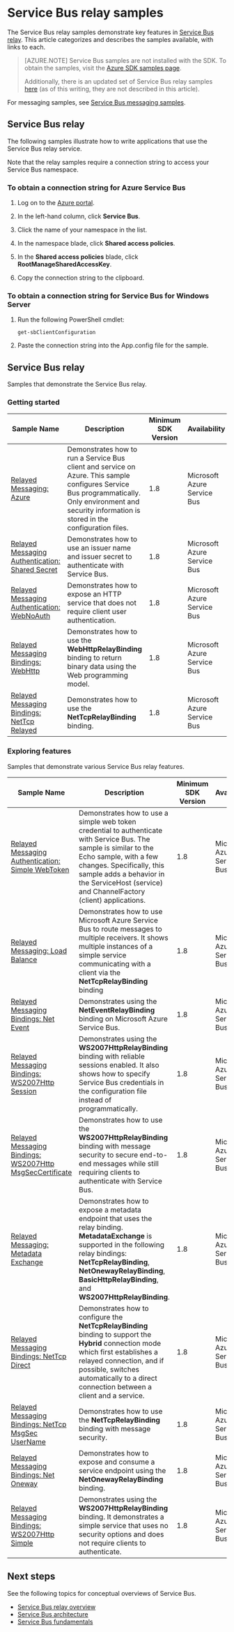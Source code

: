 <properties 
    pageTitle="Service Bus relay samples overview | Microsoft Azure"
    description="Categorizes and describes Service Bus relay samples with links to each."
    services="service-bus-relay"
    documentationCenter="na"
    authors="sethmanheim"
    manager="timlt"
    editor="" />
<tags 
    ms.service="service-bus-relay"
    ms.devlang="na"
    ms.topic="article"
    ms.tgt_pltfrm="na"
    ms.workload="na"
    ms.date="10/07/2016"
    ms.author="sethm" />

# Service Bus relay samples

The Service Bus relay samples demonstrate key features in [Service Bus relay](https://azure.microsoft.com/services/service-bus/). This article categorizes and describes the samples available, with links to each.

>[AZURE.NOTE] Service Bus samples are not installed with the SDK. To obtain the samples, visit the [Azure SDK samples page](https://code.msdn.microsoft.com/site/search?query=service%20bus&f%5B0%5D.Value=service%20bus&f%5B0%5D.Type=SearchText&ac=5).
>
>Additionally, there is an updated set of Service Bus relay samples [here](https://github.com/Azure-Samples/azure-servicebus-relay-samples) (as of this writing, they are not described in this article).  

For messaging samples, see [Service Bus messaging samples](../service-bus-messaging/service-bus-samples.md).

## Service Bus relay

The following samples illustrate how to write applications that use the Service Bus relay service.

Note that the relay samples require a connection string to access your Service Bus namespace.

### To obtain a connection string for Azure Service Bus

1. Log on to the [Azure portal](http://portal.azure.com).

1. In the left-hand column, click **Service Bus**.

1. Click the name of your namespace in the list.

3. In the namespace blade, click **Shared access policies**.

4. In the **Shared access policies** blade, click **RootManageSharedAccessKey**.

6. Copy the connection string to the clipboard.

### To obtain a connection string for Service Bus for Windows Server

1. Run the following PowerShell cmdlet:

	```
	get-sbClientConfiguration
	```

2. Paste the connection string into the App.config file for the sample.

## Service Bus relay

Samples that demonstrate the Service Bus relay.

### Getting started

|Sample Name|Description|Minimum SDK Version|Availability|
|---|---|---|---|
|[Relayed Messaging: Azure](http://code.msdn.microsoft.com/Relayed-Messaging-Windows-0d2cede3)|Demonstrates how to run a Service Bus client and service on Azure. This sample configures Service Bus programmatically. Only environment and security information is stored in the configuration files.|1.8|Microsoft Azure Service Bus|
|[Relayed Messaging Authentication: Shared Secret](http://code.msdn.microsoft.com/Relayed-Messaging-92b04c02)|Demonstrates how to use an issuer name and issuer secret to authenticate with Service Bus.|1.8|Microsoft Azure Service Bus|
|[Relayed Messaging Authentication: WebNoAuth](http://code.msdn.microsoft.com/Relayed-Messaging-a4f0b831)|Demonstrates how to expose an HTTP service that does not require client user authentication.|1.8|Microsoft Azure Service Bus|
|[Relayed Messaging Bindings: WebHttp](http://code.msdn.microsoft.com/Relayed-Messaging-Bindings-a6477ba0)|Demonstrates how to use the **WebHttpRelayBinding** binding to return binary data using the Web programming model.|1.8|Microsoft Azure Service Bus|
|[Relayed Messaging Bindings: NetTcp Relayed](http://code.msdn.microsoft.com/Relayed-Messaging-Bindings-2dec7692)|Demonstrates how to use the **NetTcpRelayBinding** binding.|1.8|Microsoft Azure Service Bus|

### Exploring features

Samples that demonstrate various Service Bus relay features.

|Sample Name|Description|Minimum SDK Version|Availability|
|---|---|---|---|
|[Relayed Messaging Authentication: Simple WebToken](http://code.msdn.microsoft.com/Relayed-Messaging-32c74392)|Demonstrates how to use a simple web token credential to authenticate with Service Bus. The sample is similar to the Echo sample, with a few changes. Specifically, this sample adds a behavior in the ServiceHost (service) and ChannelFactory (client) applications.|1.8|Microsoft Azure Service Bus|
|[Relayed Messaging: Load Balance](http://code.msdn.microsoft.com/Relayed-Messaging-Load-bd76a9f8)|Demonstrates how to use Microsoft Azure Service Bus to route messages to multiple receivers. It shows multiple instances of a simple service communicating with a client via the **NetTcpRelayBinding** binding|1.8|Microsoft Azure Service Bus|
|[Relayed Messaging Bindings: Net Event](http://code.msdn.microsoft.com/Relayed-Messaging-Bindings-c0176977)|Demonstrates using the **NetEventRelayBinding** binding on Microsoft Azure Service Bus.|1.8|Microsoft Azure Service Bus|
|[Relayed Messaging Bindings: WS2007Http Session](http://code.msdn.microsoft.com/Relayed-Messaging-Bindings-ef1f1fcb)|Demonstrates using the **WS2007HttpRelayBinding** binding with reliable sessions enabled. It also shows how to specify Service Bus credentials in the configuration file instead of programmatically.|1.8|Microsoft Azure Service Bus|
|[Relayed Messaging Bindings: WS2007Http MsgSecCertificate](http://code.msdn.microsoft.com/Relayed-Messaging-Bindings-f29c9da5)|Demonstrates how to use the **WS2007HttpRelayBinding** binding with message security to secure end-to-end messages while still requiring clients to authenticate with Service Bus.|1.8|Microsoft Azure Service Bus|
|[Relayed Messaging: Metadata Exchange](http://code.msdn.microsoft.com/Relayed-Messaging-Metadata-f122312e)|Demonstrates how to expose a metadata endpoint that uses the relay binding. **MetadataExchange** is supported in the following relay bindings: **NetTcpRelayBinding**, **NetOnewayRelayBinding**, **BasicHttpRelayBinding**, and **WS2007HttpRelayBinding**.|1.8|Microsoft Azure Service Bus|
|[Relayed Messaging Bindings: NetTcp Direct](http://code.msdn.microsoft.com/Relayed-Messaging-Bindings-ca039161)|Demonstrates how to configure the **NetTcpRelayBinding** binding to support the **Hybrid** connection mode which first establishes a relayed connection, and if possible, switches automatically to a direct connection between a client and a service.|1.8|Microsoft Azure Service Bus|
|[Relayed Messaging Bindings: NetTcp MsgSec UserName](http://code.msdn.microsoft.com/Relayed-Messaging-Bindings-30542392)|Demonstrates how to use the **NetTcpRelayBinding** binding with message security.|1.8|Microsoft Azure Service Bus|
|[Relayed Messaging Bindings: Net Oneway](http://code.msdn.microsoft.com/Relayed-Messaging-Bindings-bb5b813a)|Demonstrates how to expose and consume a service endpoint using the **NetOnewayRelayBinding** binding.|1.8|Microsoft Azure Service Bus|
|[Relayed Messaging Bindings: WS2007Http Simple](http://code.msdn.microsoft.com/Relayed-Messaging-Bindings-aa4b793a)|Demonstrates using the **WS2007HttpRelayBinding** binding. It demonstrates a simple service that uses no security options and does not require clients to authenticate.|1.8|Microsoft Azure Service Bus|

## Next steps

See the following topics for conceptual overviews of Service Bus.

- [Service Bus relay overview](service-bus-relay-overview.md)
- [Service Bus architecture](../service-bus/service-bus-architecture.md)
- [Service Bus fundamentals](../service-bus/service-bus-fundamentals-hybrid-solutions.md)